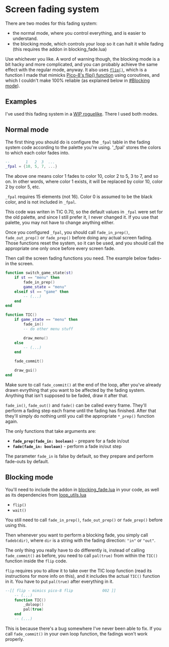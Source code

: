 # Screen fading system

There are two modes for this fading system:
- the normal mode, where you control everything, and is easier to understand.
- the blocking mode, which controls your loop so it can halt it while fading (this requires the addon in blocking_fade.lua)

Use whichever you like. A word of warning though, the blocking mode is a bit hacky and more complicated, and you can probably achieve the same effect with the regular mode, anyway. It also uses [`flip()`](https://github.com/Skaruts/TIC-80-utils-and-libs/blob/main/loop_utils.lua), which is a function I made that mimicks [Pico-8's flip() function](https://pico-8.fandom.com/wiki/Flip) using coroutines, and which I couldn't make 100% reliable (as explained below in [#Blocking mode](#blocking-mode)).

## Examples
I've used this fading system in a [WIP roguelike](https://github.com/Skaruts/Pigventure-or-something). There I used both modes.

## Normal mode

The first thing you should do is configure the `_fpal` table in the fading system code according to the palette you're using. '_fpal' stores the colors to which each color fades into.
```lua
--       1   2  3  ...
_fpal = {10, 5, 7, ...}
```
The above one means color 1 fades to color 10, color 2 to 5, 3 to 7, and so on. In other words, where color 1 exists, it will be replaced by color 10, color 2 by color 5, etc.

`_fpal` requires 15 elements (not 16). Color 0 is assumed to be the black color, and is not included in `_fpal`.

This code was writen in TIC 0.70, so the default values in `_fpal` were set for the old palette, and since I still prefer it, I never changed it. If you use that palette, you may not have to change anything either.

Once you configured `_fpal`, you should call `fade_in_prep()`, `fade_out_prep()` or `fade_prep()` before doing any actual screen fading. Those functions reset the system, so it can be used, and you should call the appropriate one only once before every screen fade.

Then call the screen fading functions you need. The example below fades-in the screen.

```lua
function switch_game_state(st)
	if st == "menu" then
		fade_in_prep()
		game_state = "menu"
	elseif st == "game" then
		-- (...)
	end
end

function TIC()
	if game_state == "menu" then
		fade_in()
		-- do other menu stuff

		draw_menu()
	else
		-- (...)
	end

	fade_commit()

	draw_gui()
end
```
Make sure to call `fade_commit()` at the end of the loop, after you've already drawn evrything that you want to be affected by the fading system. Anything that isn't supposed to be faded, draw it after that.

`fade_in()`, `fade_out()` and `fade()` can be called every frame. They'll perform a fading step each frame until the fading has finished. After that they'll simply do nothing until you call the appropriate `*_prep()` function again. 

The only functions that take arguments are:
- **`fade_prep(fade_in: boolean)`** - prepare for a fade in/out
- **`fade(fade_in: boolean)`** - perform a fade in/out step

The parameter `fade_in` is false by default, so they prepare and perform fade-outs by default.


## Blocking mode
You'll need to include the addon in [blocking_fade.lua](https://github.com/Skaruts/TIC-80-utils-and-libs/blob/main/fading%20system/blocking_fade.lua) in your code, as well as its dependencies from [loop_utils.lua](https://github.com/Skaruts/TIC-80-utils-and-libs/blob/main/loop_utils.lua)
- `flip()`
- `wait()`

You still need to call `fade_in_prep()`, `fade_out_prep()` or `fade_prep()` before using this.

Then whenever you want to perform a blocking fade, you simply call `fadeb(dir)`, where `dir` is a string with the fading direction: `"in"` or `"out"`.

The only thing you really have to do differently is, instead of calling `fade_commit()` as before, you need to call `pal(true)` from within the `TIC()` function inside the `flip` code.

`flip` requires you to allow it to take over the TIC loop function (read its instructions for more info on this), and it includes the actual `TIC()` function in it. You have to put `pal(true)` after everything in it.

```lua
--[[ flip - mimics pico-8 flip             002 ]]
	-- (...)
	function TIC()
		_doloop()
		pal(true)
	end
	-- (...)
```

This is because there's a bug somewhere I've never been able to fix. If you call `fade_commit()` in your own loop function, the fadings won't work properly.



